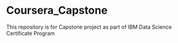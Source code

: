 # Coursera_Capstone
This repository is for Capstone project as part of IBM Data Science Certificate Program
